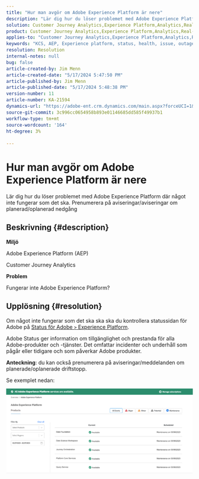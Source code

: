 ```yaml
---
title: "Hur man avgör om Adobe Experience Platform är nere"
description: "Lär dig hur du löser problemet med Adobe Experience Platform där något inte fungerar som det ska. Prenumerera på aviseringar/aviseringar vid planerad/oplanerad avstängning"
solution: Customer Journey Analytics,Experience Platform,Analytics,Real-Time Customer Data Platform
product: Customer Journey Analytics,Experience Platform,Analytics,Real-Time Customer Data Platform
applies-to: "Customer Journey Analytics,Experience Platform,Analytics,Real-Time Customer Data Platform"
keywords: "KCS, AEP, Experience platform, status, health, issue, outage, Customer Journey Analytics, experience platform down"
resolution: Resolution
internal-notes: null
bug: false
article-created-by: Jim Menn
article-created-date: "5/17/2024 5:47:50 PM"
article-published-by: Jim Menn
article-published-date: "5/17/2024 5:48:38 PM"
version-number: 11
article-number: KA-21594
dynamics-url: "https://adobe-ent.crm.dynamics.com/main.aspx?forceUCI=1&pagetype=entityrecord&etn=knowledgearticle&id=0c70d991-7514-ef11-9f8a-6045bd006268"
source-git-commit: 3c996cc0654958b893e01146685dd585f49937b1
workflow-type: tm+mt
source-wordcount: '164'
ht-degree: 3%

---
```


# Hur man avgör om Adobe Experience Platform är nere


Lär dig hur du löser problemet med Adobe Experience Platform där något inte fungerar som det ska. Prenumerera på aviseringar/aviseringar om planerad/oplanerad nedgång

## Beskrivning {#description}


<b>Miljö</b>

Adobe Experience Platform (AEP)

Customer Journey Analytics

<b>Problem</b>

Fungerar inte Adobe Experience Platform?


## Upplösning {#resolution}


Om något inte fungerar som det ska ska ska du kontrollera statussidan för Adobe på [Status för Adobe `>`  Experience Platform](https://status.adobe.com/cloud/experience_platform#/).

Adobe Status ger information om tillgänglighet och prestanda för alla Adobe-produkter och -tjänster. Det omfattar incidenter och underhåll som pågår eller tidigare och som påverkar Adobe produkter.

<b>Anteckning</b>: du kan också prenumerera på aviseringar/meddelanden om planerade/oplanerade driftstopp.

Se exemplet nedan:

![](assets/dc4ebf6a-94b6-ed11-83fe-6045bd006a22.png)

